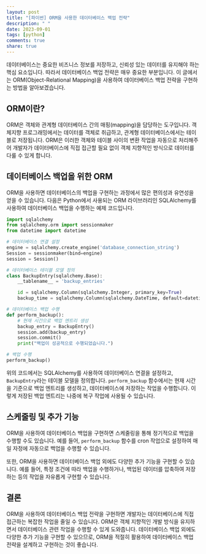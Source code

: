 ```yaml
---
layout: post
title: "[파이썬] ORM을 사용한 데이터베이스 백업 전략"
description: " "
date: 2023-09-01
tags: [python]
comments: true
share: true
---
```


데이터베이스는 중요한 비즈니스 정보를 저장하고, 신뢰성 있는 데이터를 유지해야 하는 핵심 요소입니다. 따라서 데이터베이스 백업 전략은 매우 중요한 부분입니다. 이 글에서는 ORM(Object-Relational Mapping)을 사용하여 데이터베이스 백업 전략을 구현하는 방법을 알아보겠습니다. 

## ORM이란?

ORM은 객체와 관계형 데이터베이스 간의 매핑(mapping)을 담당하는 도구입니다. 객체지향 프로그래밍에서는 데이터를 객체로 취급하고, 관계형 데이터베이스에서는 테이블로 저장됩니다. ORM은 이러한 객체와 테이블 사이의 변환 작업을 자동으로 처리해주어 개발자가 데이터베이스에 직접 접근할 필요 없이 객체 지향적인 방식으로 데이터를 다룰 수 있게 합니다.

## 데이터베이스 백업을 위한 ORM

ORM을 사용하면 데이터베이스의 백업을 구현하는 과정에서 많은 편의성과 유연성을 얻을 수 있습니다. 다음은 Python에서 사용되는 ORM 라이브러리인 SQLAlchemy를 사용하여 데이터베이스 백업을 수행하는 예제 코드입니다.

```python
import sqlalchemy
from sqlalchemy.orm import sessionmaker
from datetime import datetime

# 데이터베이스 연결 설정
engine = sqlalchemy.create_engine('database_connection_string')
Session = sessionmaker(bind=engine)
session = Session()

# 데이터베이스 테이블 모델 정의
class BackupEntry(sqlalchemy.Base):
    __tablename__ = 'backup_entries'

    id = sqlalchemy.Column(sqlalchemy.Integer, primary_key=True)
    backup_time = sqlalchemy.Column(sqlalchemy.DateTime, default=datetime.now)

# 데이터베이스 백업 수행
def perform_backup():
    # 현재 시간으로 백업 엔트리 생성
    backup_entry = BackupEntry()
    session.add(backup_entry)
    session.commit()
    print("백업이 성공적으로 수행되었습니다.")

# 백업 수행
perform_backup()
```

위의 코드에서는 SQLAlchemy를 사용하여 데이터베이스 연결을 설정하고, `BackupEntry`라는 테이블 모델을 정의합니다. `perform_backup` 함수에서는 현재 시간을 기준으로 백업 엔트리를 생성하고, 데이터베이스에 저장하는 작업을 수행합니다. 이렇게 저장된 백업 엔트리는 나중에 복구 작업에 사용될 수 있습니다.

## 스케줄링 및 추가 기능

ORM을 사용하여 데이터베이스 백업을 구현하면 스케줄링을 통해 정기적으로 백업을 수행할 수도 있습니다. 예를 들어, `perform_backup` 함수를 cron 작업으로 설정하여 매일 자정에 자동으로 백업을 수행할 수 있습니다.

또한, ORM을 사용하면 데이터베이스 백업 외에도 다양한 추가 기능을 구현할 수 있습니다. 예를 들어, 특정 조건에 따라 백업을 수행하거나, 백업된 데이터를 압축하여 저장하는 등의 작업을 자유롭게 구현할 수 있습니다.

## 결론

ORM을 사용하여 데이터베이스 백업 전략을 구현하면 개발자는 데이터베이스에 직접 접근하는 복잡한 작업을 줄일 수 있습니다. ORM은 객체 지향적인 개발 방식을 유지하면서 데이터베이스 관련 작업을 수행할 수 있게 도와줍니다. 데이터베이스 백업 외에도 다양한 추가 기능을 구현할 수 있으므로, ORM을 적절히 활용하여 데이터베이스 백업 전략을 설계하고 구현하는 것이 좋습니다.